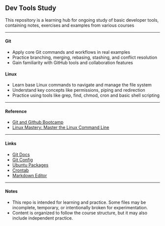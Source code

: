 ## Dev Tools Study

This repository is a learning hub for ongoing study of basic developer tools, containing notes, exercises and examples from various courses

---
#### Git
- Apply core Git commands and workflows in real examples
- Practice branching, merging, rebasing, stashing, and conflict resolution
- Gain familiarity with GitHub tools and collaboration features

#### Linux
- Learn base Linux commands to navigate and manage the file system
- Understand key concepts like permissions, piping and redirection
- Practice using tools like grep, find, chmod, cron and basic shell scripting

---
#### Reference

- [Git and Github Bootcamp](https://www.udemy.com/course/git-and-github-bootcamp/)
- [Linux Mastery: Master the Linux Command Line](https://www.udemy.com/course/the-complete-javascript-course/)
---
#### Links
- [Git Docs](https://git-scm.com/docs)
- [Git Config](https://git-scm.com/docs/git-config)
- [Ubuntu Packages](https://packages.ubuntu.com)
- [Crontab](https://crontab.guru)
- [Markdown Editor](https://markdown-it.github.io/)

---
#### Notes
- This repo is intended for learning and practice. Some files may be incomplete, temporary, or intentionally broken for experimentation.
- Content is organized to follow the course structure, but it may also include independent practice.